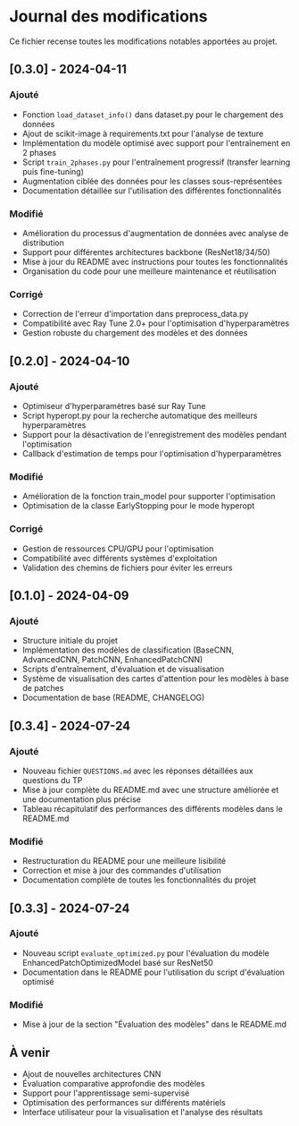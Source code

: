 # Journal des modifications

Ce fichier recense toutes les modifications notables apportées au projet.

## [0.3.0] - 2024-04-11

### Ajouté
- Fonction `load_dataset_info()` dans dataset.py pour le chargement des données
- Ajout de scikit-image à requirements.txt pour l'analyse de texture
- Implémentation du modèle optimisé avec support pour l'entraînement en 2 phases
- Script `train_2phases.py` pour l'entraînement progressif (transfer learning puis fine-tuning)
- Augmentation ciblée des données pour les classes sous-représentées
- Documentation détaillée sur l'utilisation des différentes fonctionnalités

### Modifié
- Amélioration du processus d'augmentation de données avec analyse de distribution
- Support pour différentes architectures backbone (ResNet18/34/50)
- Mise à jour du README avec instructions pour toutes les fonctionnalités
- Organisation du code pour une meilleure maintenance et réutilisation

### Corrigé
- Correction de l'erreur d'importation dans preprocess_data.py
- Compatibilité avec Ray Tune 2.0+ pour l'optimisation d'hyperparamètres
- Gestion robuste du chargement des modèles et des données

## [0.2.0] - 2024-04-10

### Ajouté
- Optimiseur d'hyperparamètres basé sur Ray Tune
- Script hyperopt.py pour la recherche automatique des meilleurs hyperparamètres
- Support pour la désactivation de l'enregistrement des modèles pendant l'optimisation
- Callback d'estimation de temps pour l'optimisation d'hyperparamètres

### Modifié
- Amélioration de la fonction train_model pour supporter l'optimisation
- Optimisation de la classe EarlyStopping pour le mode hyperopt

### Corrigé
- Gestion de ressources CPU/GPU pour l'optimisation
- Compatibilité avec différents systèmes d'exploitation
- Validation des chemins de fichiers pour éviter les erreurs

## [0.1.0] - 2024-04-09

### Ajouté
- Structure initiale du projet
- Implémentation des modèles de classification (BaseCNN, AdvancedCNN, PatchCNN, EnhancedPatchCNN)
- Scripts d'entraînement, d'évaluation et de visualisation
- Système de visualisation des cartes d'attention pour les modèles à base de patches
- Documentation de base (README, CHANGELOG)

## [0.3.4] - 2024-07-24

### Ajouté
- Nouveau fichier `QUESTIONS.md` avec les réponses détaillées aux questions du TP
- Mise à jour complète du README.md avec une structure améliorée et une documentation plus précise
- Tableau récapitulatif des performances des différents modèles dans le README.md

### Modifié
- Restructuration du README pour une meilleure lisibilité
- Correction et mise à jour des commandes d'utilisation
- Documentation complète de toutes les fonctionnalités du projet

## [0.3.3] - 2024-07-24

### Ajouté
- Nouveau script `evaluate_optimized.py` pour l'évaluation du modèle EnhancedPatchOptimizedModel basé sur ResNet50
- Documentation dans le README pour l'utilisation du script d'évaluation optimisé

### Modifié
- Mise à jour de la section "Évaluation des modèles" dans le README.md

## À venir

- Ajout de nouvelles architectures CNN
- Évaluation comparative approfondie des modèles
- Support pour l'apprentissage semi-supervisé
- Optimisation des performances sur différents matériels
- Interface utilisateur pour la visualisation et l'analyse des résultats 